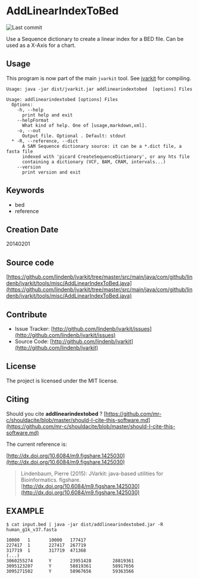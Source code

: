 # AddLinearIndexToBed

![Last commit](https://img.shields.io/github/last-commit/lindenb/jvarkit.png)

Use a Sequence dictionary to create a linear index for a BED file. Can be used as a X-Axis for a chart.


## Usage


This program is now part of the main `jvarkit` tool. See [jvarkit](JvarkitCentral.md) for compiling.


```
Usage: java -jar dist/jvarkit.jar addlinearindextobed  [options] Files

Usage: addlinearindextobed [options] Files
  Options:
    -h, --help
      print help and exit
    --helpFormat
      What kind of help. One of [usage,markdown,xml].
    -o, --out
      Output file. Optional . Default: stdout
  * -R, --reference, --dict
      A SAM Sequence dictionary source: it can be a *.dict file, a fasta file 
      indexed with 'picard CreateSequenceDictionary', or any hts file 
      containing a dictionary (VCF, BAM, CRAM, intervals...)
    --version
      print version and exit

```


## Keywords

 * bed
 * reference



## Creation Date

20140201

## Source code 

[https://github.com/lindenb/jvarkit/tree/master/src/main/java/com/github/lindenb/jvarkit/tools/misc/AddLinearIndexToBed.java](https://github.com/lindenb/jvarkit/tree/master/src/main/java/com/github/lindenb/jvarkit/tools/misc/AddLinearIndexToBed.java)


## Contribute

- Issue Tracker: [http://github.com/lindenb/jvarkit/issues](http://github.com/lindenb/jvarkit/issues)
- Source Code: [http://github.com/lindenb/jvarkit](http://github.com/lindenb/jvarkit)

## License

The project is licensed under the MIT license.

## Citing

Should you cite **addlinearindextobed** ? [https://github.com/mr-c/shouldacite/blob/master/should-I-cite-this-software.md](https://github.com/mr-c/shouldacite/blob/master/should-I-cite-this-software.md)

The current reference is:

[http://dx.doi.org/10.6084/m9.figshare.1425030](http://dx.doi.org/10.6084/m9.figshare.1425030)

> Lindenbaum, Pierre (2015): JVarkit: java-based utilities for Bioinformatics. figshare.
> [http://dx.doi.org/10.6084/m9.figshare.1425030](http://dx.doi.org/10.6084/m9.figshare.1425030)


## EXAMPLE
 
```
$ cat input.bed | java -jar dist/addlinearindextobed.jar -R  human_g1k_v37.fasta 

10000   1       10000   177417
227417  1       227417  267719
317719  1       317719  471368
(...)
3060255274      Y       23951428        28819361
3095123207      Y       58819361        58917656
3095271502      Y       58967656        59363566
```


